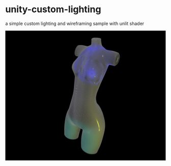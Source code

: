 # unity-custom-lighting

a simple custom lighting and wireframing sample with unlit shader

![img](Assets/Example/Capture.PNG)
